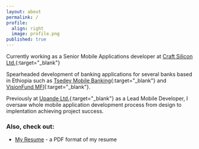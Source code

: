 ```yaml
---
layout: about
permalink: /
profile:
  align: right
  image: profile.png
published: true
---
```


Currently working as a Senior Mobile Applications developer at [Craft Silicon Ltd.](https://www.craftsilicon.com/){:target="_blank"}

Spearheaded development of banking applications for several banks based in Ethiopia such as [Tsedey Mobile Banking](https://play.google.com/store/apps/details?id=com.craftsilicon.tsedeybnk){:target="_blank"} and [VisionFund MFI](https://play.google.com/store/apps/details?id=com.craftsilicon.visionfundbnk){:target="_blank"}.

Previously at [Upande Ltd.](https://upande.com/){:target="_blank"} as a Lead Mobile Developer, I oversaw whole mobile application development process from design to implentation achieving project success.

### Also, check out:

- [My Resume](https://drive.google.com/file/d/1s7NGfGNtr10FdptlmWaHzFLqa4K0NrQ3/view?usp=sharing) - a PDF format of my resume
